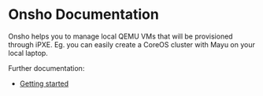 # Onsho Documentation

Onsho helps you to manage local QEMU VMs that will be provisioned through iPXE. Eg. you can easily create a CoreOS cluster with Mayu on your local laptop.

Further documentation:

 * [Getting started](getting_started.md)
